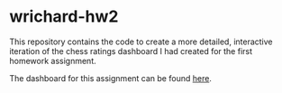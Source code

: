 # wrichard-hw2

This repository contains the code to create a more detailed, interactive iteration of the chess ratings dashboard I had created for the first homework assignment. 

The dashboard for this assignment can be found [here](https://bristowrichardshomework.shinyapps.io/Chess-Ratings-Dashboard-v2/).
